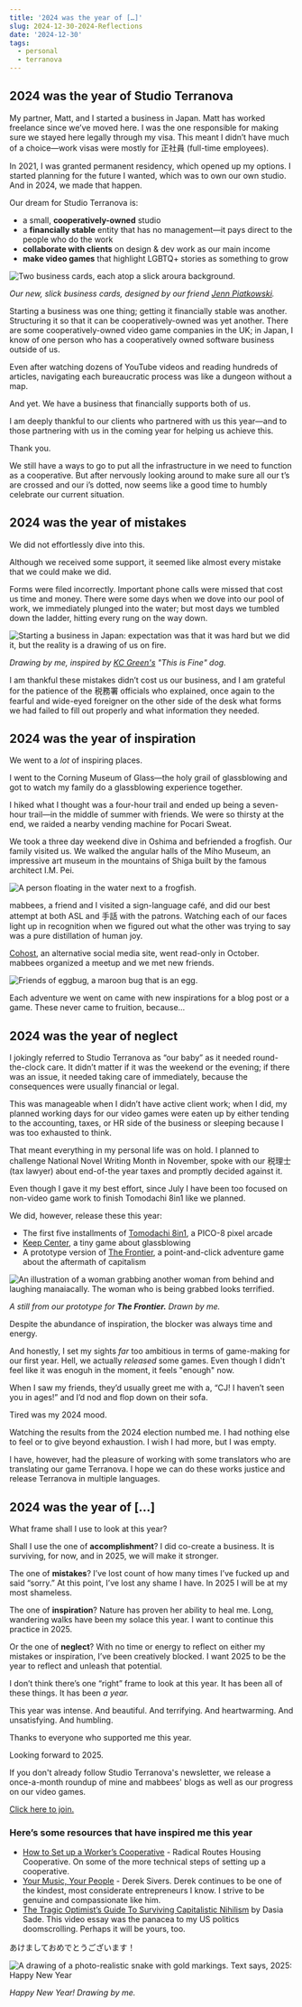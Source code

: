 ```yaml
---
title: '2024 was the year of […]'
slug: 2024-12-30-2024-Reflections
date: '2024-12-30'
tags:
  - personal
  - terranova
---
```


## 2024 was the year of Studio Terranova

My partner, Matt, and I started a business in Japan. Matt has worked freelance since we’ve moved here. I was the one responsible for making sure we stayed here legally through my visa. This meant I didn’t have much of a choice—work visas were mostly for 正社員 (full-time employees).

In 2021, I was granted permanent residency, which opened up my options. I started planning for the future I wanted, which was to own our own studio. And in 2024, we made that happen.

Our dream for Studio Terranova is:

- a small, **cooperatively-owned** studio
- a **financially stable** entity that has no management—it pays direct to the people who do the work
- **collaborate with clients** on design & dev work as our main income
- **make video games** that highlight LGBTQ+ stories as something to grow

![Two business cards, each atop a slick aroura background.](st-businesscards.png)

*Our new, slick business cards, designed by our friend [Jenn Piatkowski](https://www.creative-curls.com/).*

Starting a business was one thing; getting it financially stable was another. Structuring it so that it can be cooperatively-owned was yet another. There are some cooperatively-owned video game companies in the UK; in Japan, I know of one person who has a cooperatively owned software business outside of us.

Even after watching dozens of YouTube videos and reading hundreds of articles, navigating each bureaucratic process was like a dungeon without a map.

And yet. We have a business that financially supports both of us.

I am deeply thankful to our clients who partnered with us this year—and to those partnering with us in the coming year for helping us achieve this.

Thank you.

We still have a ways to go to put all the infrastructure in we need to function as a cooperative. But after nervously looking around to make sure all our t’s are crossed and our i’s dotted, now seems like a good time to humbly celebrate our current situation.

## 2024 was the year of mistakes

We did not effortlessly dive into this.

Although we received some support, it seemed like almost every mistake that we could make we did.

Forms were filed incorrectly. Important phone calls were missed that cost us time and money. There were some days when we dove into our pool of work, we immediately plunged into the water; but most days we tumbled down the ladder, hitting every rung on the way down.

![Starting a business in Japan: expectation was that it was hard but we did it, but the reality is a drawing of us on fire.](expectationvsreality.png)

*Drawing by me, inspired by [KC Green's](https://www.kcgportfolio.site/) "This is Fine" dog.*

I am thankful these mistakes didn’t cost us our business, and I am grateful for the patience of the 税務署 officials who explained, once again to the fearful and wide-eyed foreigner on the other side of the desk what forms we had failed to fill out properly and what information they needed.

## 2024 was the year of inspiration

We went to a *lot* of inspiring places.

I went to the Corning Museum of Glass—the holy grail of glassblowing and got to watch my family do a glassblowing experience together.

I hiked what I thought was a four-hour trail and ended up being a seven-hour trail—in the middle of summer with friends. We were so thirsty at the end, we raided a nearby vending machine for Pocari Sweat.

We took a three day weekend dive in Oshima and befriended a frogfish. Our family visited us. We walked the angular halls of the Miho Museum, an impressive art museum in the mountains of Shiga built by the famous architect I.M. Pei.

![A person floating in the water next to a frogfish.](fishfriend.png)

mabbees, a friend and I visited a sign-language café, and did our best attempt at both ASL and 手話 with the patrons. Watching each of our faces light up in recognition when we figured out what the other was trying to say was a pure distillation of human joy.

[Cohost](https://cohost.org/rc/welcome), an alternative social media site, went read-only in October. mabbees organized a meetup and we met new friends.

![Friends of eggbug, a maroon bug that is an egg.](eggbug.png)

Each adventure we went on came with new inspirations for a blog post or a game. These never came to fruition, because…

## 2024 was the year of neglect

I jokingly referred to Studio Terranova as “our baby” as it needed round-the-clock care. It didn’t matter if it was the weekend or the evening; if there was an issue, it needed taking care of immediately, because the consequences were usually financial or legal.

This was manageable when I didn’t have active client work; when I did, my planned working days for our video games were eaten up by either tending to the accounting, taxes, or HR side of the business or sleeping because I was too exhausted to think.

That meant everything in my personal life was on hold. I planned to challenge National Novel Writing Month in November, spoke with our 税理士 (tax lawyer) about end-of-the year taxes and promptly decided against it.

Even though I gave it my best effort, since July I have been too focused on non-video game work to finish Tomodachi 8in1 like we planned.

We did, however, release these this year:

- The first five installments of [Tomodachi 8in1](https://illuminesce.itch.io/tomodachi-8in1), a PICO-8 pixel arcade
- [Keep Center](https://illuminesce.itch.io/keep-center), a tiny game about glassblowing
- A prototype version of [The Frontier](https://illuminesce.itch.io/the-frontier), a point-and-click adventure game about the aftermath of capitalism

![An illustration of a woman grabbing another woman from behind and laughing manaiacally. The woman who is being grabbed looks terrified.](freya_bad.png)

*A still from our prototype for **The Frontier.** Drawn by me.*

Despite the abundance of inspiration, the blocker was always time and energy.

And honestly, I set my sights *far* too ambitious in terms of game-making for our first year. Hell, we actually *released* some games. Even though I didn't feel like it was enoguh in the moment, it feels "enough" now.

When I saw my friends, they’d usually greet me with a, “CJ! I haven’t seen you in ages!” and I’d nod and flop down on their sofa.

Tired was my 2024 mood.

Watching the results from the 2024 election numbed me. I had nothing else to feel or to give beyond exhaustion. I wish I had more, but I was empty.

I have, however, had the pleasure of working with some translators who are translating our game Terranova. I hope we can do these works justice and release Terranova in multiple languages.

## 2024 was the year of […]

What frame shall I use to look at this year?

Shall I use the one of **accomplishment**? I did co-create a business. It is surviving, for now, and in 2025, we will make it stronger.

The one of **mistakes**? I’ve lost count of how many times I’ve fucked up and said “sorry.” At this point, I’ve lost any shame I have. In 2025 I will be at my most shameless.

The one of **inspiration**? Nature has proven her ability to heal me. Long, wandering walks have been my solace this year. I want to continue this practice in 2025.

Or the one of **neglect**? With no time or energy to reflect on either my mistakes or inspiration, I’ve been creatively blocked. I want 2025 to be the year to reflect and unleash that potential.

I don’t think there’s one “right” frame to look at this year. It has been all of these things. It has been *a year.*

This year was intense. And beautiful. And terrifying. And heartwarming. And unsatisfying. And humbling.

Thanks to everyone who supported me this year.

Looking forward to 2025.

If you don't already follow Studio Terranova's newsletter, we release a once-a-month roundup of mine and mabbees' blogs as well as our progress on our video games.

[Click here to join.](https://buttondown.com/studioterranova)

### Here’s some resources that have inspired me this year

- [How to Set up a Worker’s Cooperative](https://toolkit.radicalroutes.org.uk/wiki/Main_Page) - Radical Routes Housing Cooperative. On some of the more technical steps of setting up a cooperative.
- [Your Music, Your People](https://sive.rs/m) - Derek Sivers. Derek continues to be one of the kindest, most considerate entrepreneurs I know. I strive to be genuine and compassionate like him.
- [The Tragic Optimist’s Guide To Surviving Capitalistic Nihilism](https://youtu.be/LBUHBfFSa4I?si=igEXMIAaEkXaB_SW) by Dasia Sade. This video essay was the panacea to my US politics doomscrolling. Perhaps it will be yours, too.

あけましておめでとうございます！

![A drawing of a photo-realistic snake with gold markings. Text says, 2025: Happy New Year](2025_nengajou_web.png)

*Happy New Year! Drawing by me.*
